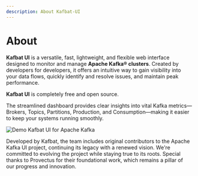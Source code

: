 ```yaml
---
description: About Kafbat-UI
---
```


# About

**Kafbat UI** is a versatile, fast, lightweight, and flexible web interface designed to monitor and manage **Apache Kafka® clusters**. Created by developers for developers, it offers an intuitive way to gain visibility into your data flows, quickly identify and resolve issues, and maintain peak performance.

**Kafbat UI** is completely free and open source.

The streamlined dashboard provides clear insights into vital Kafka metrics—Brokers, Topics, Partitions, Production, and Consumption—making it easier to keep your systems running smoothly.

![Demo Kafbat UI for Apache Kafka](https://kafbat.io/images/kafbat.webp)

Developed by Kafbat, the team includes original contributors to the Apache Kafka UI project, continuing its legacy with a renewed vision. We're committed to evolving the project while staying true to its roots. Special thanks to Provectus for their foundational work, which remains a pillar of our progress and innovation.
